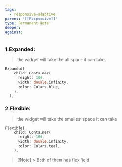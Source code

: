 ```yaml
---
tags:
  - responsive-adaptive
parent: "[[Responsive]]"
type: Permanent Note
deeper: 
against:
---
```

### 1.Expanded:
> the widget will take the all space it can take.
```dart
Expanded(
	child: Container(
	  height: 100,
	  width: double.infinity,
	  color: Colors.blue,
	),
  ),
```
### 2.Flexible:
>the widget will take the smallest space it can take
```dart
Flexible(
	child: Container(
	  height: 100,
	  width: double.infinity,
	  color: Colors.teal,
	),
```

> [!Note] > Both of them has flex field

